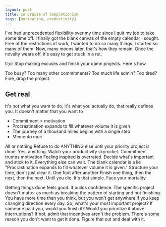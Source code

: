 ```yaml
---
layout: post
title: In praise of completionism
tags: [motivation, productivity]
---
```


I've had unprecedented flexibility over my time since I quit my job to take some time off.
I finally got the blank canvas of the empty calendar I sought. 
Free of the restrictions of work, I wanted to do so many things.
I started so many of them. Now, many moons later, that's how they remain.
Once the novelty wears off, it's easy to get stuck in a rut. 

tl;dr Stop making excuses and finish your damn projects. Here's how.

Too busy? Too many other commitments? Too much life admin? Too tired?
Fine, drop the project.


## Get real
It's not what you want to do, it's what you actually do, that really defines you.
It doesn't matter that you want to 

* Commitment > motivation
* Procrastination expands to fill whatever volume it is given
* The journey of a thousand miles begins with a single step
* Memento mori

All or nothing
Refuse to do ANYTHING else until your priority project is done. Yes, anything. Watch your productivity skyrocket.
Commitment trumps motivation
Feeling inspired is overrated. Decide what's important and stick to it. Everything else can wait.
The blank calendar is a lie
"Procrastination expands to fill whatever volume it is given." Structure your time, don't just clear it.
One foot after another
Finish one thing, then the next, then the next. Until you die. It's that simple.
Face your mortality

Getting things done feels good. It builds confidence. The specific project doesn't matter as much as breaking the pattern of starting and not finishing.
You have more time than you think, but you won't get anywhere if you keep changing direction every day.
So, what's your most important project? If someone paid you, would you finish it? Would you prioritize it above interruptions? If not, admit that incentives aren't the problem. There's some reason you don't want to get it done. Figure that out and deal with it.

